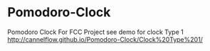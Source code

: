 # Pomodoro-Clock
Pomodoro Clock For FCC Project
see demo for clock Type 1 http://cannelflow.github.io/Pomodoro-Clock/Clock%20Type%201/
